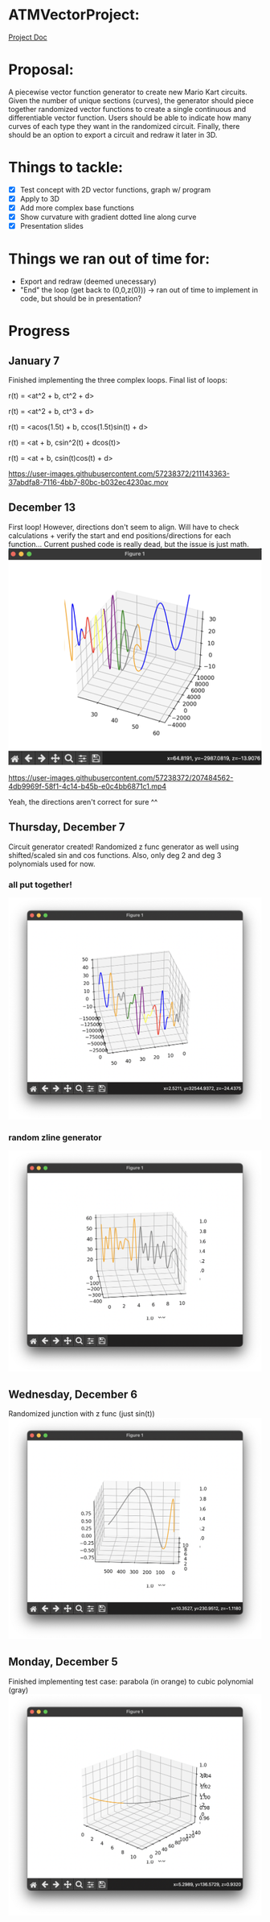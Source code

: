 # ATMVectorProject:
[Project Doc](https://docs.google.com/document/d/1fjGd2PhNvcNCRg_KGf5zmZXxd_bmBvlUH75HdrPXgrI/edit?usp=sharing)
# Proposal:
A piecewise vector function generator to create new Mario Kart circuits. Given the number of unique sections (curves), the generator should piece together randomized vector functions to create a single continuous and differentiable vector function. Users should be able to indicate how many curves of each type they want in the randomized circuit. Finally, there should be an option to export a circuit and redraw it later in 3D.
# Things to tackle:
- [x] Test concept with 2D vector functions, graph w/ program
- [x] Apply to 3D
- [x] Add more complex base functions
- [x] Show curvature with gradient dotted line along curve 
- [x] Presentation slides

# Things we ran out of time for:
- Export and redraw (deemed unecessary)
- "End" the loop (get back to (0,0,z(0))) -> ran out of time to implement in code, but should be in presentation?

# Progress
## January 7
Finished implementing the three complex loops. Final list of loops:

r(t) = <at^2 + b, ct^2 + d>

r(t) = <at^2 + b, ct^3 + d>

r(t) = <acos(1.5t) + b, ccos(1.5t)sin(t) + d>

r(t) = <at + b, csin^2(t) + dcos(t)>

r(t) = <at + b, csin(t)cos(t) + d>




https://user-images.githubusercontent.com/57238372/211143363-37abdfa8-7116-4bb7-80bc-b032ec4230ac.mov




## December 13
First loop! However, directions don't seem to align. Will have to check calculations + verify the start and end positions/directions for each function...
Current pushed code is really dead, but the issue is just math.
![loop](https://github.com/alisonsoong/ATMVectorProject/blob/main/GeneratedGraphs/12_13_22/Loop.png)


https://user-images.githubusercontent.com/57238372/207484562-4db9969f-58f1-4c14-b45b-e0c4bb6871c1.mp4

Yeah, the directions aren't correct for sure ^^

## Thursday, December 7
Circuit generator created! Randomized z func generator as well using shifted/scaled sin and cos functions. Also, only deg 2 and deg 3 polynomials used for now.
### all put together!
![Circuit generator](https://github.com/alisonsoong/ATMVectorProject/blob/main/GeneratedGraphs/12_7_22/CircuitGeneratorV2.png)
### random zline generator 
![Random z func generator](https://github.com/alisonsoong/ATMVectorProject/blob/main/GeneratedGraphs/12_7_22/RandomZFunc.png)
## Wednesday, December 6
Randomized junction with z func (just sin(t))
![xline, yline, zline](https://github.com/alisonsoong/ATMVectorProject/blob/main/GeneratedGraphs/12_6_22/RandomizedJunction.png)
## Monday, December 5
Finished implementing test case: parabola (in orange) to cubic polynomial (gray)
![Just xline and yline](https://github.com/alisonsoong/ATMVectorProject/blob/main/GeneratedGraphs/12_5_22/FirstJunctionProjection.png)








